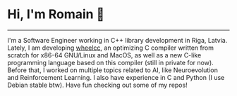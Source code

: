 # Hi, I'm Romain :fish_cake:

****

I'm a Software Engineer working in C++ library development in Riga, Latvia. Lately, I am developing [wheelcc](https://github.com/romainducrocq/wheelcc), an optimizing C compiler written from scratch for x86-64 GNU/Linux and MacOS, as well as a new C-like programming language based on this compiler (still in private for now). Before that, I worked on multiple topics related to AI, like Neuroevolution and Reinforcement Learning. I also have experience in C and Python (I use Debian stable btw). Have fun checking out some of my repos!
